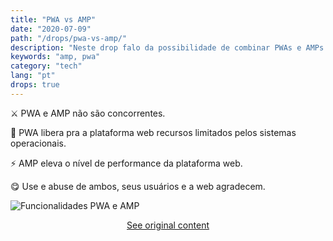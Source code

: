 ```yaml
---
title: "PWA vs AMP"
date: "2020-07-09"
path: "/drops/pwa-vs-amp/"
description: "Neste drop falo da possibilidade de combinar PWAs e AMPs para melhores resultados em ambas soluções."
keywords: "amp, pwa"
category: "tech"
lang: "pt"
drops: true
---
```


<div class="drop">

⚔️ PWA e AMP não são concorrentes.

🤖 PWA libera pra a plataforma web recursos limitados pelos sistemas operacionais.

⚡️ AMP eleva o nível de performance da plataforma web.

😋 Use e abuse de ambos, seus usuários e a web agradecem.

![Funcionalidades PWA e AMP](https://pbs.twimg.com/media/EcgzzH0XsAAfwM8?format=jpg&name=small)

<center class="center-original-content">
<a href="https://twitter.com/i/status/1281331048832524290" target="_blank" rel="noopener noreferrer">See original content</a>
</center>

</div>
